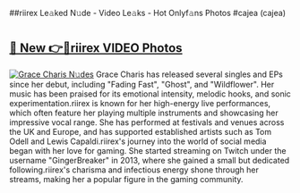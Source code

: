 ##riirex Le𝚊ked N𝚞de - Video Le𝚊ks - Hot Onlyf𝚊ns Photos #cajea (cajea)

# <h2><a href="https://mediaupload.pro?title=riirex&ref=9FEB">🔗 New 👉🔴riirex VIDEO Photos</a></h2>

[![Grace Charis N𝚞des](https://i.imgur.com/rIISA9y.gif)](https://mediaupload.pro?title=riirex&ref=9FEB)
Grace Charis has released several singles and EPs since her debut, including "Fading Fast", "Ghost", and "Wildflower". Her music has been praised for its emotional intensity, melodic hooks, and sonic experimentation.riirex is known for her high-energy live performances, which often feature her playing multiple instruments and showcasing her impressive vocal range. She has performed at festivals and venues across the UK and Europe, and has supported established artists such as Tom Odell and Lewis Capaldi.riirex's journey into the world of social media began with her love for gaming. She started streaming on Twitch under the username "GingerBreaker" in 2013, where she gained a small but dedicated following.riirex's charisma and infectious energy shone through her streams, making her a popular figure in the gaming community.
